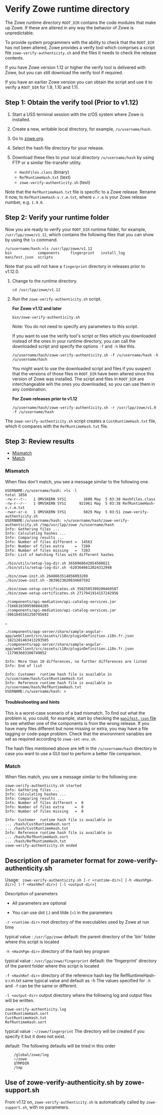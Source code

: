 # Verify Zowe runtime directory

The Zowe runtime directory `ROOT_DIR` contains the code modules that make up Zowe.  If these are altered in any way the behavior of Zowe is unpredictable.  

To provide system programmers with the ability to check that the `ROOT_DIR` has not been altered, Zowe provides a verify tool which comprises a script file `zowe-verify-authenticity.sh` and the files it needs to check the release contents. 

If you have Zowe version 1.12 or higher the verify tool is delivered with Zowe, but you can still download the verify tool if required.  

If you have an earlier Zowe version you can obtain the script and use it to verify a `ROOT_DIR` for 1.9, 1.10 and 1.11.   

## Step 1: Obtain the verify tool (Prior to v1.12)

1. Start a USS terminal session with the z/OS system where Zowe is installed.  
2. Create a new, writable local directory, for example, `/u/username/hash`.
3. Go to [zowe.org](https://www.zowe.org/).
4. Select the hash file directory for your release.
5. Download these files to your local directory `/u/username/hash`  by using FTP or a similar file-transfer utility.  <!--How to select the hash files? Will there be a link or button somewhere? -->

   - `HashFiles.class` (binary)
   - `RefRuntimeHash.txt` (text)  
   - `zowe-verify-authenticity.sh` (text)

Note that the `RefRuntimeHash.txt` file is specific to a Zowe release.  Rename it now, to `RefRuntimeHash-v.r.m.txt`, where `v.r.m` is your Zowe release number, e.g. `1.9.0`.  

## Step 2: Verify your runtime folder

Now you are ready to verify your `ROOT_DIR` runtime folder, for example, `/usr/lpp/zowe/v1.12`, which contains the following files that you can show by using the `ls` command. 

```
/u/username/hash:>ls /usr/lpp/zowe/v1.12
bin            components     fingerprint   install_log    manifest.json  scripts
```
Note that you will not have a `fingerprint` directory in releases prior to v1.12.0.  

1. Change to the runtime directory. 
   ```
   cd /usr/lpp/zowe/v1.12
   ``` 

2. Run the `zowe-verify-authenticity.sh` script.

   **For Zowe v1.12 and later** 

   ```
   bin/zowe-verify-authenticity.sh
   ``` 
   Note: You do not need to specify any parameters to this script.  

   If you want to use the verify tool's script or files which you downloaded
   instead of the ones in your runtime directory, you can call the downloaded script and specify the options `-f` and `-h` like this.
   
   ```
   /u/username/hash/zowe-verify-authenticity.sh -f /u/username/hash -h /u/username/hash
   ```
   You might want to use the downloaded script and files if you suspect that the versions of those files in `ROOT_DIR` 
   have been altered since this version of Zowe was installed.  The script and files in `ROOT_DIR` 
   are interchangeable wih the ones you downloaded, so you can use them in any combination.   


   **For Zowe releases prior to v1.12**
   ```
   /u/username/hash/zowe-verify-authenticity.sh -r /usr/lpp/zowe/v1.9 -f /u/username/hash
   ```

The `zowe-verify-authenticity.sh` script creates a `CustRuntimeHash.txt` file, which it compares with the `RefRuntimeHash.txt` file.  

## Step 3: Review results

- [Mismatch](#mismatch)
- [Match](#match)

### Mismatch

When files don't match, you see a message similar to the following one. 

```
USERNAME:/u/username/hash: >ls -l
total 1856
-rw-r--r--   1 OMVSKERN SYS1        1680 May  5 03:38 HashFiles.class
-rw-r--r--   1 OMVSKERN SYS1      921961 May  5 03:38 RefRuntimeHash-v.r.m.txt
-rwxr-xr-x   1 OMVSKERN SYS1        5029 May  5 03:51 zowe-verify-authenticity.sh
USERNAME:/u/username/hash: >/u/username/hash/zowe-verify-authenticity.sh /tmp/usr/lpp/zowe /u/username/hash
Info: Gathering files ...
Info: Calculating hashes ...
Info: Comparing results ...
Info: Number of files different =  14563
Info: Number of files extra     =  7280
Info: Number of files missing   =  7283
Info: List of matching files with different hashes

./bin/utils/setup-log-dir.sh 3650968642054508621
./bin/utils/setup-log-dir.sh -6203646612024312948

./bin/zowe-init.sh 2648663514856093289
./bin/zowe-init.sh -3839623020834687592

./bin/zowe-setup-certificates.sh 3582505309200469587
./bin/zowe-setup-certificates.sh 2717941914157242956

./components/api-mediation/api-catalog-services.jar -7166618309590884285
./components/api-mediation/api-catalog-services.jar -5061845581250795692

…

./components/app-server/share/sample-angular-app/webClient/src/assets/i18n/pluginDefinition.i18n.fr.json -1821281463413293505
./components/app-server/share/sample-angular-app/webClient/src/assets/i18n/pluginDefinition.i18n.fr.json -117903603306749052

Info: More than 10 differences, no further differences are listed
Info: End of list

Info: Customer  runtime hash file is available in  /u/username/hash/CustRuntimeHash.txt
Info: Reference runtime hash file is available in  /u/username/hash/RefRuntimeHash.txt
USERNAME:/u/username/hash: >
```
#### Troubleshooting and hints

This is a worst-case scenario of a bad mismatch.  To find out what the problem is, you could, for example, start by checking the [`manifest.json` file](troubleshoot-zowe-release.md#check-the-zowe-release-number) to see whether one of the components is from the wrong release.
If you have many files different but none missing or extra, you may have a file tagging or
code-page problem.  Check that the environment variables are set as required according to 
`zowe-set-env.sh`.  

The hash files mentioned above are left in the `/u/username/hash` directory in case you want to use a GUI tool to perform a better file comparison.

### Match

When files match, you see a message similar to the following one:

```
zowe-verify-authenticity.sh started
Info: Gathering files ...
Info: Calculating hashes ...
Info: Comparing results ...
Info: Number of files different =  0
Info: Number of files extra     =  0
Info: Number of files missing   =  0

Info: Customer  runtime hash file is available in 
... /hash/CustRuntimeHash.sort
... /hash/CustRuntimeHash.txt
Info: Reference runtime hash file is available in 
... /hash/RefRuntimeHash.sort
... /hash/RefRuntimeHash.txt
zowe-verify-authenticity.sh ended
```

## Description of parameter format for zowe-verify-authenticity.sh

Usage:
`
zowe-verify-authenticity.sh [-r <runtime-dir>] [-h <HashPgm-dir>] [-f <HashRef-dir>] [-l <output-dir>]`

Description of parameters

   - All parameters are optional

   - You can use dot (.) and tilde (~) in the parameters

`-r <runtime-dir>` root directory of the executables used by Zowe at run time

typical value : `/usr/lpp/zowe`
default: the parent directory of the 'bin' folder where this script is located

`-h <HashPgm-dir>` directory of the hash key program

typical value : `/usr/lpp/zowe/fingerprint`
default: the 'fingerprint' directory of the parent folder where this script is located

`-f <HashRef-dir>` directory of the reference hash key file RefRuntimeHash-v.r.m.txt
same typical value and default as -h
The values specified for `-h` and `-f` can be the same or different.

`-l <output-dir>`  output directory where the following log and output files will be written.

    zowe-verify-authenticity.log
    CustRuntimeHash.sort
    CustRuntimeHash.txt 
    RefRuntimeHash.sort  

typical value : `~/zowe/fingerprint`
The directory will be created if you specify it but it does not exist.

default: The following defaults will be tried in this order
```
    /global/zowe/log 
    ~/zowe 
    $TMPDIR
    /tmp
```
## Use of zowe-verify-authenticity.sh by zowe-support.sh

From v1.12 on, `zowe-verify-authenticity.sh` is automatically called by `zowe-support.sh`, with no parameters.  

